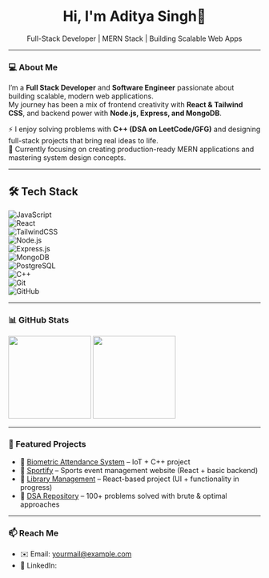 <h1 align="center">Hi, I'm Aditya Singh👋</h1>

<p align="center">
  Full-Stack Developer | MERN Stack | Building Scalable Web Apps
</p>

---

### 💻 About Me

I’m a **Full Stack Developer** and **Software Engineer** passionate about building scalable, modern web applications.  
My journey has been a mix of frontend creativity with **React & Tailwind CSS**, and backend power with **Node.js, Express, and MongoDB**.  

⚡ I enjoy solving problems with **C++ (DSA on LeetCode/GFG)** and designing full-stack projects that bring real ideas to life.  
🚀 Currently focusing on creating production-ready MERN applications and mastering system design concepts.  


---

## 🛠 Tech Stack  

![JavaScript](https://img.shields.io/badge/JavaScript-F7DF1E?style=for-the-badge&logo=javascript&logoColor=black)  
![React](https://img.shields.io/badge/React-20232A?style=for-the-badge&logo=react&logoColor=61DAFB)  
![TailwindCSS](https://img.shields.io/badge/TailwindCSS-38B2AC?style=for-the-badge&logo=tailwind-css&logoColor=white)  
![Node.js](https://img.shields.io/badge/Node.js-43853D?style=for-the-badge&logo=node.js&logoColor=white)  
![Express.js](https://img.shields.io/badge/Express.js-000000?style=for-the-badge&logo=express&logoColor=white)  
![MongoDB](https://img.shields.io/badge/MongoDB-4EA94B?style=for-the-badge&logo=mongodb&logoColor=white)  
![PostgreSQL](https://img.shields.io/badge/PostgreSQL-316192?style=for-the-badge&logo=postgresql&logoColor=white)  
![C++](https://img.shields.io/badge/C++-00599C?style=for-the-badge&logo=cplusplus&logoColor=white)  
![Git](https://img.shields.io/badge/Git-F05032?style=for-the-badge&logo=git&logoColor=white)  
![GitHub](https://img.shields.io/badge/GitHub-181717?style=for-the-badge&logo=github&logoColor=white)  


---

### 📊 GitHub Stats
<img src="https://github-readme-stats.vercel.app/api?username=Adityaa77&show_icons=true&rank_icon=github&theme=radical" height="165" />
<img src="https://streak-stats.demolab.com?user=Adityaa77&theme=radical" height="165" />

---

### 📌 Featured Projects
- 🔗 [Biometric Attendance System](#) – IoT + C++ project  
- 🔗 [Sportify](#) – Sports event management website (React + basic backend)  
- 🔗 [Library Management](#) – React-based project (UI + functionality in progress)  
- 🔗 [DSA Repository](#) – 100+ problems solved with brute & optimal approaches  

---

### 📫 Reach Me
- ✉️ Email: <yourmail@example.com>  
- 💼 LinkedIn: <your-linkedin-url>  

